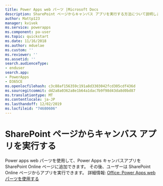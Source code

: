 ```yaml
---
title: Power Apps web パーツ |Microsoft Docs
description: SharePoint ページからキャンバス アプリを実行する方法について説明します。
author: Mattp123
manager: kvivek
ms.service: powerapps
ms.component: pa-user
ms.topic: quickstart
ms.date: 11/16/2018
ms.author: mduelae
ms.custom: ''
ms.reviewer: ''
ms.assetid: ''
search.audienceType:
- enduser
search.app:
- PowerApps
- D365CE
ms.openlocfilehash: c3c88af156359c191a8d3303042fcd305cdf436d
ms.sourcegitcommit: dd2a8a0362a8e1b64a1dac7b9f98d43da8d0bd87
ms.translationtype: MT
ms.contentlocale: ja-JP
ms.lasthandoff: 12/02/2019
ms.locfileid: "74680606"
---
```

# <a name="run-a-canvas-app-from-a-sharepoint-page"></a>SharePoint ページからキャンバス アプリを実行する

Power apps web パーツを使用して、Power Apps キャンバスアプリを SharePoint Online ページに追加できます。 その後、ユーザーは SharePoint Online ページからアプリを実行できます。 詳細情報: [Office: Power Apps web パーツを使用する](https://support.office.com/article/use-the-powerapps-web-part-6285f05e-e441-408a-99d7-aa688195cd1c?ui=en-US&rs=en-US&ad=US)
